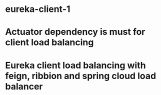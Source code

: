 # eureka-client-1

# Actuator dependency is must for client load balancing

# Eureka client load balancing with feign, ribbion and spring cloud load balancer